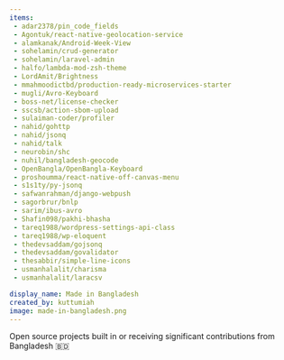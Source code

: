 ```yaml
---
items:
 - adar2378/pin_code_fields
 - Agontuk/react-native-geolocation-service
 - alamkanak/Android-Week-View
 - sohelamin/crud-generator
 - sohelamin/laravel-admin
 - halfo/lambda-mod-zsh-theme
 - LordAmit/Brightness
 - mmahmoodictbd/production-ready-microservices-starter
 - mugli/Avro-Keyboard
 - boss-net/license-checker
 - sscsb/action-sbom-upload
 - sulaiman-coder/profiler
 - nahid/gohttp
 - nahid/jsonq
 - nahid/talk
 - neurobin/shc
 - nuhil/bangladesh-geocode
 - OpenBangla/OpenBangla-Keyboard
 - proshoumma/react-native-off-canvas-menu
 - s1s1ty/py-jsonq
 - safwanrahman/django-webpush
 - sagorbrur/bnlp
 - sarim/ibus-avro
 - Shafin098/pakhi-bhasha
 - tareq1988/wordpress-settings-api-class
 - tareq1988/wp-eloquent
 - thedevsaddam/gojsonq
 - thedevsaddam/govalidator
 - thesabbir/simple-line-icons
 - usmanhalalit/charisma
 - usmanhalalit/laracsv

display_name: Made in Bangladesh
created_by: kuttumiah
image: made-in-bangladesh.png
---
```

Open source projects built in or receiving significant contributions from Bangladesh :bangladesh:
